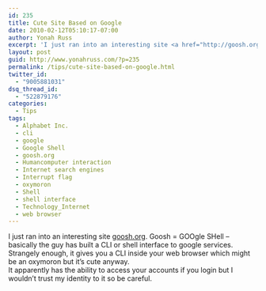 ```yaml
---
id: 235
title: Cute Site Based on Google
date: 2010-02-12T05:10:17-07:00
author: Yonah Russ
excerpt: 'I just ran into an interesting site <a href="http://goosh.org" rel="nofollow">goosh.org</a>. Goosh = GOOgle SHell - basically the guy has built a CLI or shell interface to google services....'
layout: post
guid: http://www.yonahruss.com/?p=235
permalink: /tips/cute-site-based-on-google.html
twitter_id:
  - "9005881031"
dsq_thread_id:
  - "522879176"
categories:
  - Tips
tags:
  - Alphabet Inc.
  - cli
  - google
  - Google Shell
  - goosh.org
  - Humancomputer interaction
  - Internet search engines
  - Interrupt flag
  - oxymoron
  - Shell
  - shell interface
  - Technology_Internet
  - web browser
---
```

I just ran into an interesting site <a href="http://goosh.org" rel="nofollow">goosh.org</a>. Goosh = GOOgle SHell &#8211; basically the guy has built a CLI or shell interface to google services. Strangely enough, it gives you a CLI inside your web browser which might be an oxymoron but it&#8217;s cute anyway.  
It apparently has the ability to access your accounts if you login but I wouldn&#8217;t trust my identity to it so be careful.